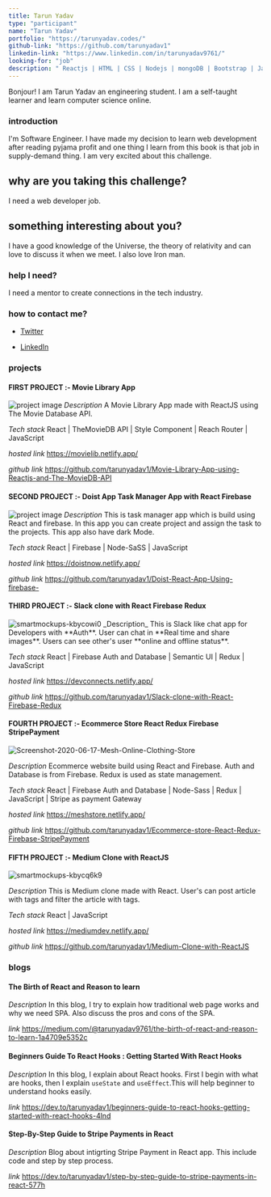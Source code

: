 ```yaml
---
title: Tarun Yadav
type: "participant"
name: "Tarun Yadav"
portfolio: "https://tarunyadav.codes/"
github-link: "https://github.com/tarunyadav1"
linkedin-link: "https://www.linkedin.com/in/tarunyadav9761/"
looking-for: "job"
description: " Reactjs | HTML | CSS | Nodejs | mongoDB | Bootstrap | JavaScript | Python3 "
---
```


Bonjour! I am Tarun Yadav an engineering student. I am a self-taught learner and learn computer science online.

### introduction

I'm Software Engineer. I have made my decision to learn web development after reading pyjama profit and one thing I learn from this book is that job in supply-demand thing. I am very excited about this challenge.

## why are you taking this challenge?

I need a web developer job.

## something interesting about you?

I have a good knowledge of the Universe, the theory of relativity and can love to discuss it when we meet. I also love Iron man.

### help I need?

I need a mentor to create connections in the tech industry.

### how to contact me?

- [Twitter](https://twitter.com/tarunyadav9761)

- [LinkedIn](https://www.linkedin.com/in/tarunyadav9761/)

### projects

#### FIRST PROJECT :- Movie Library App

![project image](https://i.ibb.co/cJQvg9S/smartmockups-kadjctvn.png)
_Description_ A Movie Library App made with ReactJS using The Movie Database API.

_Tech stack_ React | TheMovieDB API | Style Component | Reach Router | JavaScript

_hosted link_ https://movielib.netlify.app/

_github link_ https://github.com/tarunyadav1/Movie-Library-App-using-Reactjs-and-The-MovieDB-API

#### SECOND PROJECT :- Doist App Task Manager App with React Firebase

![project image](https://i.ibb.co/F8ZYD2d/smartmockups-kawbi5mr.png)
_Description_ This is task manager app which is build using React and firebase. In this app you can create project and assign the task to the projects. This app also have dark Mode.

_Tech stack_ React | Firebase | Node-SaSS | JavaScript

_hosted link_ https://doistnow.netlify.app/

_github link_ https://github.com/tarunyadav1/Doist-React-App-Using-firebase-

#### THIRD PROJECT :- Slack clone with React Firebase Redux 

<img src="https://i.ibb.co/KqY0fZZ/smartmockups-kbycowi0.png" alt="smartmockups-kbycowi0" border="0">
_Description_ This is Slack like chat app for Developers with **Auth**. User can chat in **Real time and share images**. Users can see other's user **online and offline status**.

_Tech stack_ React | Firebase Auth and Database | Semantic UI | Redux | JavaScript

_hosted link_ https://devconnects.netlify.app/

_github link_ https://github.com/tarunyadav1/Slack-clone-with-React-Firebase-Redux


#### FOURTH PROJECT :- Ecommerce Store React Redux Firebase StripePayment

<img src="https://i.ibb.co/xGMnHwh/Screenshot-2020-06-17-Mesh-Online-Clothing-Store.jpg" alt="Screenshot-2020-06-17-Mesh-Online-Clothing-Store" border="0">

_Description_ Ecommerce website build using React and Firebase. Auth and Database is from Firebase. Redux is used as state management.

_Tech stack_ React | Firebase Auth and Database | Node-Sass | Redux | JavaScript | Stripe as payment Gateway

_hosted link_ https://meshstore.netlify.app/

_github link_ https://github.com/tarunyadav1/Ecommerce-store-React-Redux-Firebase-StripePayment


#### FIFTH PROJECT :- Medium Clone with ReactJS 

<img src="https://i.ibb.co/hgHCw2V/smartmockups-kbycq6k9.png" alt="smartmockups-kbycq6k9" border="0">

_Description_ This is Medium clone made with React. User's can post article with tags and filter the article with tags.

_Tech stack_ React | JavaScript 

_hosted link_ https://mediumdev.netlify.app/

_github link_ https://github.com/tarunyadav1/Medium-Clone-with-ReactJS

### blogs

#### The Birth of React and Reason to learn

_Description_ In this blog, I try to explain how traditional web page works and why we need SPA. Also discuss the pros and cons of the SPA.

_link_ https://medium.com/@tarunyadav9761/the-birth-of-react-and-reason-to-learn-1a4709e5352c

#### Beginners Guide To React Hooks : Getting Started With React Hooks

_Description_ In this blog, I explain about React hooks. First I begin with what are hooks, then I explain `useState` and `useEffect`.This will help beginner to understand hooks easily.

_link_ https://dev.to/tarunyadav1/beginners-guide-to-react-hooks-getting-started-with-react-hooks-4lnd


#### Step-By-Step Guide to Stripe Payments in React

_Description_ Blog about intigrting Stripe Payment in React app. This include code and step by step process.

_link_ https://dev.to/tarunyadav1/step-by-step-guide-to-stripe-payments-in-react-577h
